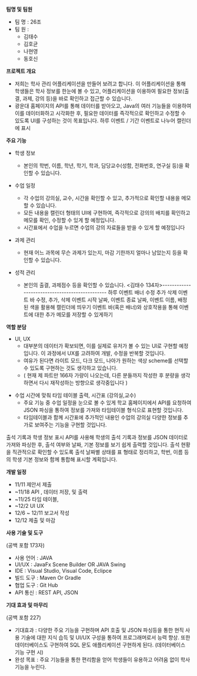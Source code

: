 
**팀명 및 팀원**
- 팀 명 : 26조
- 팀 원 :
    - 김태수
    - 김호균
    - 나현영
    - 동호신

**프로젝트 개요**
<!--
학사 관리 어플리케이션

목적 : 이 프로젝트는 학생 개인이 공부할 때 도움이 되는 시스템을 Java에서 API 활용하여 다양한 기능을 실습. 
목표 : 성공적으로 API를 사용해서 어플리케이션 빌드.
-->

<!-- 나현영 (240자) -->
- 저희는 학사 관리 어플리케이션을 만들어 보려고 합니다.
이 어플리케이션을 통해 학생들은 학사 정보를 한눈에 볼 수 있고, 어플리케이션을 이용하여 필요한 정보(출결, 과제, 강의 등)을 바로 확인하고 접근할 수 있습니다.
- 광운대 홈페이지의 API를 통해 데이터를 받아오고, Java의 여러 기능들을 이용하여 이를 데이터화하고 시각화한 후, 필요한 데이터를 즉각적으로 확인하고 수정할 수 있도록
UI를 구성하는 것이 목표입니다.
하루 이벤트 / 기간 이벤트로 나누어 캘린더에 표시

**주요 기능**
<!--
학생 정보 : 학번 이름 학년 학기 학과 담당교수(성함 전화번호)
수업 일정 : 강의실 교수 *시간(타임 테이블) *캘린더형_메모(학사 일정)
과제 관리 : 마감기한
성적 관리 : 출석관리 과제_점수
-->

<!-- 나현영 (313자) -->
- 학생 정보
    - 본인의 학번, 이름, 학년, 학기, 학과, 담당교수(성함, 전화번호, 연구실 등)을 확인할 수 있습니다.

- 수업 일정
    - 각 수업의 강의실, 교수, 시간을 확인할 수 있고, 추가적으로 확인할 내용을 메모할 수 있습니다. 
    - 모든 내용을 캘린더 형태의 UI에 구현하여, 즉각적으로 강의의 배치를 확인하고 메모를 확인, 수정할 수 있게 할 예정입니다.
    - 시간표에서 수업을 누르면 수업의 강의 자료들을 받을 수 있게 할 예정입니다 <!--(추가 - 김호균 41자 )-->

- 과제 관리
    - 현재 어느 과목에 무슨 과제가 있는지, 마감 기한까지 얼마나 남았는지 등을 확인할 수 있습니다.

- 성적 관리
    - 본인의 출결, 과제점수 등을 확인할 수 있습니다.
<김태수 134자>-----------------------------------------------
    하루 이벤트 배너 수정 추가 삭제
이벤트 바 수정, 추가, 삭제
이벤트 시작 날짜, 이벤트 종료 날짜, 이벤트 이름, 배정된 색을 활용해 캘린더에 띄우기
이벤트 바(혹은 배너)와 상호작용을 통해 이벤트에 대한 추가 메모를 저장할 수 있게하기

**역할 분담**
<!--
전체 : 1 메모 저장 출력 2 시간표 3 나머지 4 UI UX

김태수 : 메모 저장해서 캘린더에 표시(과제 마감)
김호균 : 수업시간에 맞춰 타임 테이블 출력, 시간표 (강의실,교수)
나현영 : UI UX
동호신 : 출석 찍히면 표에 출력, 학생 정보 출력
-->

<!-- 나현영 (본인 파트만, 166자) -->
- UI, UX
    - 대부분의 데이터가 확보되면, 이를 실제로 유저가 볼 수 있는 UI로 구현할 예정입니다. 이 과정에서 UX를 고려하여 개발, 수정을 반복할 것입니다.
    - 여유가 된다면 라이트 모드, 다크 모드, 나아가 원하는 색상 scheme를 선택할 수 있도록 구현하는 것도  생각하고 있습니다.
    - ( 현재 제 파트만 166자 가량이 나오는데, 다른 분들까지 작성한 후 분량을 생각하면서 다시 재작성하는 방향으로 생각중입니다 )

<!-- 김호균 (공백 포함시 199자)-->
- 수업 시간에 맞춰 타임 테이블 출력, 시간표 (강의실,교수)
    - 주요 기능 중 수업 일정을 눈으로 볼 수 있게 학교 홈페이지에서 API를 요청하여 JSON 파싱을 통하여 정보를 가져와 타임테이블 형식으로 표현할 것입니다.
    - 타임테이블과 함께 시간표에 추가적인 내용인 수업의 강의실 다양한 정보를 추가로 보여주는 기능을 구현할 것입니다.
<!-- 동호신 (공백 포함 199자) -->
출석 기록과 학생 정보 표시
API를 사용해 학생의 출석 기록과 정보를 JSON 데이터로 가져와 파싱한 후, 출석 여부와 날짜, 기본 정보를 보기 쉽게 출력할 것입니다.
출석 현황을 직관적으로 확인할 수 있도록 출석 날짜별 상태를 표 형태로 정리하고, 학번, 이름 등의 학생 기본 정보와 함께 통합해 표시할 계획입니다.
      
**개발 일정**
- 11/11 제안서 제출
- ~11/18 API , 데이터 저장, 및 출력
- ~11/25 타임 테이블, 
- ~12/2 UI UX
- 12/6 ~ 12/11 보고서 작성
- 12/12 제출 및 마감

**사용 기술 및 도구**
<!--
- json api
- visual Code
- IDE
DB 도구도 사용시 -> MySQL , PostgreSQL
-->(공백 포함 173자)
- 사용 언어 : JAVA
- UI/UX : JavaFx Scene Builder OR JAVA Swing
- IDE : Visual Studio, Visual Code, Eclipce
- 빌드 도구 : Maven Or Gradle
- 협업 도구 : Git Hub
- API 통신 : REST API, JSON



**기대 효과 및 마무리** 
<!--
- 데이터베이스 구성, API 설계 및 사용, UI, UX 를 구성하는 경험을 쌓게 될 것 같습니다.
- 완성 목표 : 학생들이 공부할 때 유용하게 쓰길 바랍니다.
--> (공백 포함 227)
- 기대효과 : 다양한 주요 기능을 구현하며 API 호출 및 JSON 파싱등을 통한 현직 사용 기술에 대한 지식 습득 및 UI/UX 구성을 통하여 프로그래머로서 능력 향상.
             또한 데이터베이스도 구현하여 SQL 문도 애플리케이션 구현하게 된다. (데이터베이스 기능 구현 시)
- 완성 목표 : 주요 기능들을 통한 편리함을 얻어 학생들이 유용하고 어려움 없이 학사 기능을 누린다.
